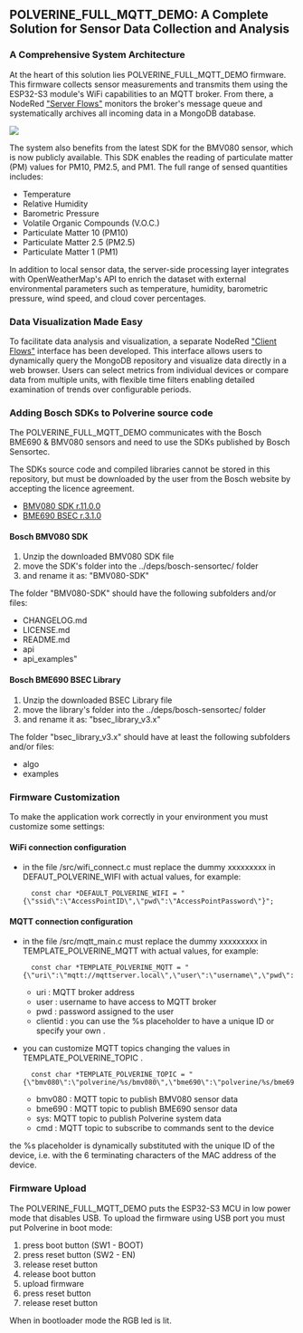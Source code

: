 ## POLVERINE_FULL_MQTT_DEMO: A Complete Solution for Sensor Data Collection and Analysis

### A Comprehensive System Architecture

At the heart of this solution lies POLVERINE_FULL_MQTT_DEMO firmware. This firmware collects sensor measurements and transmits them using the ESP32-S3 module's WiFi capabilities to an MQTT broker. From there, a NodeRed ["Server Flows"](../nodered/server_flows.json) monitors the broker's message queue and systematically archives all incoming data in a MongoDB database.

![](../images/scada_flow.png)

The system also benefits from the latest SDK for the BMV080 sensor, which is now publicly available. This SDK enables the reading of particulate matter (PM) values for PM10, PM2.5, and PM1. The full range of sensed quantities includes:

- Temperature
- Relative Humidity
- Barometric Pressure
- Volatile Organic Compounds (V.O.C.)
- Particulate Matter 10 (PM10)
- Particulate Matter 2.5 (PM2.5)
- Particulate Matter 1 (PM1)

In addition to local sensor data, the server-side processing layer integrates with OpenWeatherMap's API to enrich the dataset with external environmental parameters such as temperature, humidity, barometric pressure, wind speed, and cloud cover percentages.

### Data Visualization Made Easy

To facilitate data analysis and visualization, a separate NodeRed ["Client Flows"]((../nodered/client_flows.json)) interface has been developed. This interface allows users to dynamically query the MongoDB repository and visualize data directly in a web browser. Users can select metrics from individual devices or compare data from multiple units, with flexible time filters enabling detailed examination of trends over configurable periods.

### Adding Bosch SDKs to Polverine source code

The POLVERINE_FULL_MQTT_DEMO communicates with the Bosch BME690 & BMV080 sensors and need to use the SDKs published by Bosch Sensortec.

The SDKs source code and compiled libraries cannot be stored in this repository, but must be downloaded by the user from the Bosch website by accepting the licence agreement.

- [BMV080 SDK r.11.0.0](https://www.bosch-sensortec.com/software-tools/double-opt-in-forms/sdk-v11-0-0.html)
- [BME690 BSEC r.3.1.0](https://www.bosch-sensortec.com/software-tools/double-opt-in-forms/bsec-software-3-1-0-0-form-1.html)


#### Bosch BMV080 SDK
1) Unzip the downloaded BMV080 SDK file 
2) move the SDK's folder into the ../deps/bosch-sensortec/ folder
3) and rename it as: "BMV080-SDK"

The folder "BMV080-SDK" should have the following subfolders and/or files:

- CHANGELOG.md  
- LICENSE.md  
- README.md  
- api  
- api_examples"

#### Bosch BME690 BSEC Library
1) Unzip the downloaded BSEC Library file 
2) move the library's folder into the ../deps/bosch-sensortec/ folder
3) and rename it as: "bsec_library_v3.x"
 
The folder "bsec_library_v3.x" should have at least the following subfolders and/or files:

- algo
- examples

### Firmware Customization

To make the application work correctly in your environment you must customize some settings:

#### WiFi connection configuration

- in the file /src/wifi_connect.c must replace the dummy xxxxxxxxx in DEFAUT_POLVERINE_WIFI with actual values, for example:

		const char *DEFAULT_POLVERINE_WIFI = "{\"ssid\":\"AccessPointID\",\"pwd\":\"AccessPointPassword\"}";

#### MQTT connection configuration

- in the file /src/mqtt_main.c must replace the dummy xxxxxxxxx in TEMPLATE_POLVERINE_MQTT with actual values, for example:

		const char *TEMPLATE_POLVERINE_MQTT = "{\"uri\":\"mqtt://mqttserver.local\",\"user\":\"username\",\"pwd\":\"userpassword\",\"clientid\":\"%s\"}";

	- uri : MQTT broker address
	- user : username to have access to MQTT broker
	- pwd : password assigned to the user
	- clientid : you can use the %s placeholder to have a unique ID or specify your own .

- you can customize MQTT topics changing the values in TEMPLATE_POLVERINE_TOPIC .

		const char *TEMPLATE_POLVERINE_TOPIC = "{\"bmv080\":\"polverine/%s/bmv080\",\"bme690\":\"polverine/%s/bme690\",\"cmd\":\"polverine/%s/cmd\"}";

	- bmv080 : MQTT topic to publish BMV080 sensor data
	- bme690 : MQTT topic to publish BME690 sensor data
	- sys: MQTT topic to publish Polverine system data
	- cmd : MQTT topic to subscribe to commands sent to the device

the %s placeholder is dynamically substituted with the unique ID of the device, i.e. with the 6 terminating characters of the MAC address of the device.


### Firmware Upload
The POLVERINE_FULL_MQTT_DEMO puts the ESP32-S3 MCU in low power mode that disables USB. To upload the firmware using USB port you must put Polverine in boot mode: 

1. press boot button (SW1 - BOOT)
2. press reset button (SW2 - EN)
3. release reset button
4. release boot button
5. upload firmware
6. press reset button
7. release reset button


When in bootloader mode the RGB led is lit.
